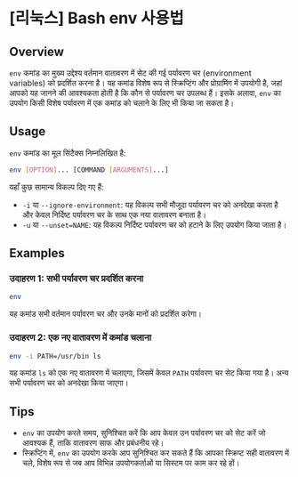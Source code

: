 # [리눅스] Bash env 사용법

## Overview
`env` कमांड का मुख्य उद्देश्य वर्तमान वातावरण में सेट की गई पर्यावरण चर (environment variables) को प्रदर्शित करना है। यह कमांड विशेष रूप से स्क्रिप्टिंग और प्रोग्रामिंग में उपयोगी है, जहां आपको यह जानने की आवश्यकता होती है कि कौन से पर्यावरण चर उपलब्ध हैं। इसके अलावा, `env` का उपयोग किसी विशेष पर्यावरण में एक कमांड को चलाने के लिए भी किया जा सकता है।

## Usage
`env` कमांड का मूल सिंटैक्स निम्नलिखित है:

```bash
env [OPTION]... [COMMAND [ARGUMENTS]...]
```

यहाँ कुछ सामान्य विकल्प दिए गए हैं:

- `-i` या `--ignore-environment`: यह विकल्प सभी मौजूदा पर्यावरण चर को अनदेखा करता है और केवल निर्दिष्ट पर्यावरण चर के साथ एक नया वातावरण बनाता है।
- `-u` या `--unset=NAME`: यह विकल्प निर्दिष्ट पर्यावरण चर को हटाने के लिए उपयोग किया जाता है।

## Examples
### उदाहरण 1: सभी पर्यावरण चर प्रदर्शित करना
```bash
env
```
यह कमांड सभी वर्तमान पर्यावरण चर और उनके मानों को प्रदर्शित करेगा।

### उदाहरण 2: एक नए वातावरण में कमांड चलाना
```bash
env -i PATH=/usr/bin ls
```
यह कमांड `ls` को एक नए वातावरण में चलाएगा, जिसमें केवल `PATH` पर्यावरण चर सेट किया गया है। अन्य सभी पर्यावरण चर को अनदेखा किया जाएगा।

## Tips
- `env` का उपयोग करते समय, सुनिश्चित करें कि आप केवल उन पर्यावरण चर को सेट करें जो आवश्यक हैं, ताकि वातावरण साफ और प्रबंधनीय रहे।
- स्क्रिप्टिंग में, `env` का उपयोग करके आप सुनिश्चित कर सकते हैं कि आपका स्क्रिप्ट सही वातावरण में चले, विशेष रूप से जब आप विभिन्न उपयोगकर्ताओं या सिस्टम पर काम कर रहे हों।